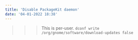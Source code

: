 ```yaml
---
title: 'Disable PackageKit daemon'
date: '04-01-2022 18:38'
---
```


>>> This is per-user. 
`dconf write /org/gnome/software/download-updates false`